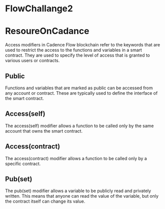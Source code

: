 # FlowChallange2

# ResoureOnCadance

Access modifiers in Cadence Flow blockchain refer to the keywords that are used to restrict the access to the functions and variables in a smart contract. They are used to specify the level of access that is granted to various users or contracts.


## Public

Functions and variables that are marked as public can be accessed from any account or contract. These are typically used to define the interface of the smart contract.

## Access(self)
The access(self) modifier allows a function to be called only by the same account that owns the smart contract.

## Access(contract)
The access(contract) modifier allows a function to be called only by a specific contract. 

## Pub(set)
The pub(set) modifier allows a variable to be publicly read and privately written. This means that anyone can read the value of the variable, but only the contract itself can change its value.
